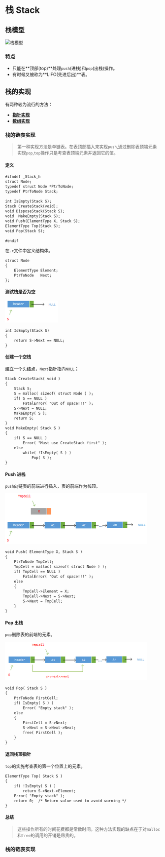 # 栈 Stack #
## 栈模型 ##

![栈模型](https://www.tutorialspoint.com/data_structures_algorithms/images/stack_representation.jpg)

### 特点 ###

- 只能在**顶部(top)**处理`push`(进栈)和`pop`(出栈)操作。
- 有时候又被称为**LIFO(先进后出)**表。

## 栈的实现 ##

有两种较为流行的方法：

- [**指针实现**](#list)
- [**数组实现**](#array)

### <a name="list">栈的链表实现</a> ###

> 第一种实现方法是单链表。在表顶部插入来实现`push`,通过删除表顶端元素实现`pop`,`top`操作只是考查表顶端元素并返回它的值。

#### 定义 ####

	#ifndef _Stack_h
	struct Node;
	typedef struct Node *PtrToNode;
	typedef PtrToNode Stack;
	
	int IsEmpty(Stack S);
	Stack CreateStack(void);
	void DisposeStack(Stack S);
	void  MakeEmpty(Stack S);
	void Push(ElementType X, Stack S);
	ElementType Top(Stack S);
	void Pop(Stack S); 
	
	#endif 

在`.c`文件中定义结构体。

	struct Node
	{
		ElementType Element;
		PtrToNode 	Next;
	};

#### 测试栈是否为空 ####

![Test the Stack ADT is empty](https://raw.githubusercontent.com/maoxiaoke/My_Note/master/Algorithm/Screenshots/Stack-IsEmpty.png)

	int IsEmpty(Stack S)
	{
		return S->Next == NULL;
	}

#### 创建一个空栈 ####

建立一个头结点，`Next`指针指向`NULL`；

	Stack CreateStack( void )
    {
		Stack S;
        S = malloc( sizeof( struct Node ) );
        if( S == NULL )
			FatalError( "Out of space!!!" );
        S->Next = NULL;
        MakeEmpty( S );
        return S;
    }
    void MakeEmpty( Stack S )
    {
		if( S == NULL )
			Error( "Must use CreateStack first" );
        else
            while( !IsEmpty( S ) )
				Pop( S );
    }

#### Push 进栈 ####

`push`向链表的前端进行插入，表的前端作为栈顶。

![Push Element to Stack ADT](https://raw.githubusercontent.com/maoxiaoke/My_Note/master/Algorithm/Screenshots/Stack-push.png)

	void Push( ElementType X, Stack S )
	{
		PtrToNode TmpCell;
		TmpCell = malloc( sizeof( struct Node ) );
        if( TmpCell == NULL )
			FatalError( "Out of space!!!" );
        else
        {
            TmpCell->Element = X;
            TmpCell->Next = S->Next;
            S->Next = TmpCell;
        }
    }

#### Pop 出栈 ####

`pop`删除表的前端的元素。

![Pop Element from Stack ADT](https://raw.githubusercontent.com/maoxiaoke/My_Note/master/Algorithm/Screenshots/Stack-pop.png)

	void Pop( Stack S )
    {
		PtrToNode FirstCell;
		if( IsEmpty( S ) )
			Error( "Empty stack" );
        else
        {
            FirstCell = S->Next;
            S->Next = S->Next->Next;
            free( FirstCell );
        }
    }

#### 返回栈顶指针 ####

`top`的实施考查表的第一个位置上的元素。

	ElementType Top( Stack S )
    {
		if( !IsEmpty( S ) )
			return S->Next->Element;
        Error( "Empty stack" );
        return 0;  /* Return value used to avoid warning */
    }

#### 总结 ####

> 这些操作所有的时间花费都是常数时间。这种方法实现的缺点在于对`malloc`和`free`的调用的开销是昂贵的。


### <a name="array">栈的链表实现</a> ###
	
